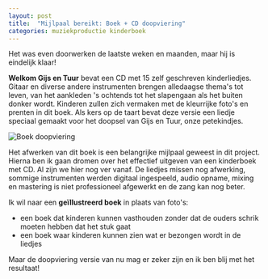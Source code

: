 ```yaml
---
layout: post
title:  "Mijlpaal bereikt: Boek + CD doopviering"
categories: muziekproductie kinderboek
---
```


Het was even doorwerken de laatste weken en maanden, maar hij is eindelijk klaar!

__Welkom Gijs en Tuur__ bevat een CD met 15 zelf geschreven kinderliedjes. Gitaar en diverse andere instrumenten brengen alledaagse thema's tot leven, van het aankleden 's ochtends tot het slapengaan als het buiten donker wordt. Kinderen zullen zich vermaken met de kleurrijke foto's en prenten in dit boek. Als kers op de taart bevat deze versie een liedje speciaal gemaakt voor het doopsel van Gijs en Tuur, onze petekindjes.

<img src="{{ '/assets/images/blog/welkom_gijs_en_tuur.png' | prepend: site.baseurl }}" alt="Boek doopviering" />

Het afwerken van dit boek is een belangrijke mijlpaal geweest in dit project. Hierna ben ik gaan dromen over het effectief uitgeven van een kinderboek met CD. Al zijn we hier nog ver vanaf. De liedjes missen nog afwerking, sommige instrumenten werden digitaal ingespeeld, audio opname, mixing en mastering is niet professioneel afgewerkt en de zang kan nog beter.

Ik wil naar een __geïllustreerd boek__ in plaats van foto's:

* een boek dat kinderen kunnen vasthouden zonder dat de ouders schrik moeten hebben dat het stuk gaat
* een boek waar kinderen kunnen zien wat er bezongen wordt in de liedjes

Maar de doopviering versie van nu mag er zeker zijn en ik ben blij met het resultaat!